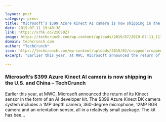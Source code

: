 ```yaml
---

layout: post
category: press
title: "Microsoft’s $399 Azure Kinect AI camera is now shipping in the U.S. and China"
date: 2019-07-11 19:40:38
link: https://vrhk.co/2xOS0ZT
image: https://techcrunch.com/wp-content/uploads/2019/07/2019-07-11_1114.png?w=752
domain: techcrunch.com
author: "TechCrunch"
icon: https://techcrunch.com/wp-content/uploads/2015/02/cropped-cropped-favicon-gradient.png?w=180
excerpt: "Earlier this year, at MWC, Microsoft announced the return of its Kinect sensor in the form of an AI developer kit. The $399 Azure Kinect DK camera system includes a 1MP depth camera, 360-degree microphone, 12MP RGB camera and an orientation sensor, all in a relatively small package. The kit has bee…"

---
```


### Microsoft’s $399 Azure Kinect AI camera is now shipping in the U.S. and China – TechCrunch

Earlier this year, at MWC, Microsoft announced the return of its Kinect sensor in the form of an AI developer kit. The $399 Azure Kinect DK camera system includes a 1MP depth camera, 360-degree microphone, 12MP RGB camera and an orientation sensor, all in a relatively small package. The kit has bee…